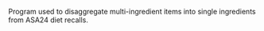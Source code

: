 Program used to disaggregate multi-ingredient items into single ingredients from ASA24 diet recalls.
